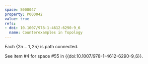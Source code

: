 ```yaml
---
space: S000047
property: P000042
value: true
refs:
- doi: 10.1007/978-1-4612-6290-9_6
  name: Counterexamples in Topology
---
```


Each $\{2n-1,2n\}$ is path connected.

See item #4 for space #55 in {{doi:10.1007/978-1-4612-6290-9_6}}.
